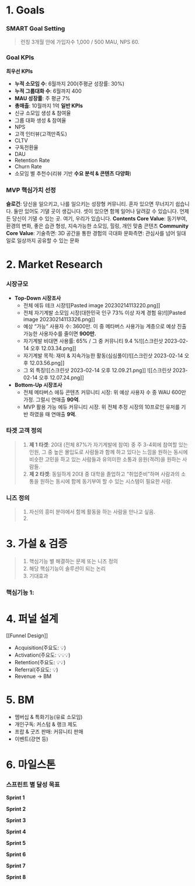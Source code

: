 # **1. Goals**
### SMART Goal Setting
> 런칭 3개월 안에 가입자수 1,000 / 500 MAU, NPS 60. 

### Goal KPIs
**최우선 KPIs**
- **누적 소모임 수**: 6월까지 200(주평균 성장률: 30%)
- **누적 그룹대화 수**: 6월까지 400
- **MAU 성장률**: 주 평균 7%
- **총매출**: 10월까지 1억
**일반 KPIs**
- 신규 소모임 생성 & 참여율
- 그룹 대화 생성 & 참여율
- NPS
- 고객 인터뷰(고객만족도)
- CLTV
- 구독전환율
- DAU
- Retention Rate
- Churn Rate
- 소모임 별 추천수(리뷰 기반 **수요 분석 & 콘텐츠 다양화**)

### MVP 핵심가치 선정
**슬로건**: 당신을 일으키고, 나를 일으키는 성장형 커뮤니티. 혼자 있으면 무너지기 쉽습니다. 둘만 있어도 기댈 곳이 생깁니다. 셋이 있으면 함께 일어나 달려갈 수 있습니다. 언제든 당신이 기댈 수 있는 곳. 여기, 우리가 있습니다.
**Contents Core Value**: 동기부여, 환경의 변화, 좋은 습관 형성, 지속가능한 소모임, 힐링, 개인 맞춤 콘텐츠
**Community Core Value**: 
기술측면: 3D 공간을 통한 경험의 극대화
문화측면: 관심사를 넘어 일대일로 일상까지 공유할 수 있는 문화

# **2. Market Research**
### 시장규모
- **Top-Down 시장조사**
	- 전체 에듀 테크 시장![[Pasted image 20230214113220.png]]
	- 전체 자기계발 소모임 시장(대한민국 인구 73% 이상 자계 경험 유)![[Pasted image 20230214113326.png]]
	- 예상 “가능” 사용자 수: 3600만. 이 중 메타버스 사용가능 계층으로 예상 진출가능한 사용자수를 줄이면 **900만.** 
	- 자기계발 비대면 사용률: 65% / 그 중 커뮤니티 9.4 %![[스크린샷 2023-02-14 오후 12.03.34.png]]
	- 자기계발 목적: 재미 & 지속가능한 활동(심심풀이)![[스크린샷 2023-02-14 오후 12.03.56.png]]
	- 그 외 특징![[스크린샷 2023-02-14 오후 12.09.21.png]] ![[스크린샷 2023-02-14 오후 12.07.24.png]]
- **Bottom-Up 시장조사**
	- 전체 메타버스 에듀 콘텐츠 커뮤니티 시장: 위 예상 사용자 수 중 WAU 600만 가정. 그럴시 연매출 **90억**. 
	- MVP 활용 가능 에듀 커뮤니티 시장. 위 전체 추정 시장의 10프로인 유저를 기반 하였을 때 연매출 **9억**. 

### 타겟 고객 정의
> 1. **제 1 타겟**: 20대 (전체 87%가 자기계발에 참여) 중 주 3-4회에 참여할 있는 인원, 그 중 높은 몰입도로 사람들과 함께 하고 있다는 느낌을 원하는 동시에 비슷한 고민을 하고 있는 사람들과 유의미한 소통과 응원(격려)을 원하는 사람들.
> 2. **제 2 타겟**: 동일하게 20대 중 대학을 졸업하고 “취업준비”하며 사람과의 소통을 원하는 동시에 함께 동기부여 할 수 있는 시스템이 필요한 사람.

### 니즈 정의
> 1. 자신의 흥미 분야에서 함께 활동을 하는 사람을 만나고 싶음.
> 2. 

# **3. 가설 & 검증**
> 1. 핵심기능 별 해결하는 문제 또는 니즈 정의
> 2. 해당 핵심기능이 솔루션이 되는 논리
> 3. 기대효과

### 핵심기능 1:

# **4. 퍼널 설계**
[[Funnel Design]]
- Acquisition(주요도: 💡)
- Activation(주요도: 💡💡💡)
- Retention(주요도: 💡💡)
- Referral(주요도: 💡)
- Revenue → BM

# **5. BM**
- 멤버십 & 특화기능(유료 소모임)
- 개인구독: 커스텀 & 랭크 제도
- 프랍 & 굿즈 판매: 커뮤니티 판매
- 이벤트(강연 등)

# **6. 마일스톤**
### 스프린트 별 달성 목표
**Sprint 1**

**Sprint 2**

**Sprint 3**

**Sprint 4**

**Sprint 5**

**Sprint 6**

**Sprint 7**

**Sprint 8**